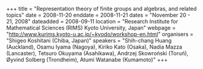 +++
title = "Representation theory of finite groups and algebras, and related topics"
date = 2008-11-20
enddate = 2008-11-21
dates = "November 20 - 21, 2008"
dateadded = 2008-09-11
location = "Research Institute for Mathematical Sciences (RIMS) Kyoto University, Japan"
webpage = "http://www.kurims.kyoto-u.ac.jp/~kyodo/workshop-en.html"
organisers = "Shigeo Koshitani (Chiba, Japan)"
speakers = "Shih-chang Huang (Auckland), Osamu Iyama (Nagoya), Kiriko Kato (Osaka), Nadia Mazza (Lancaster), Tetsuro Okuyama (Asahikawa), Andrzej Skowroński (Toruń), Øyvind Solberg (Trondheim), Atumi Watanabe (Kumamoto)"
+++
